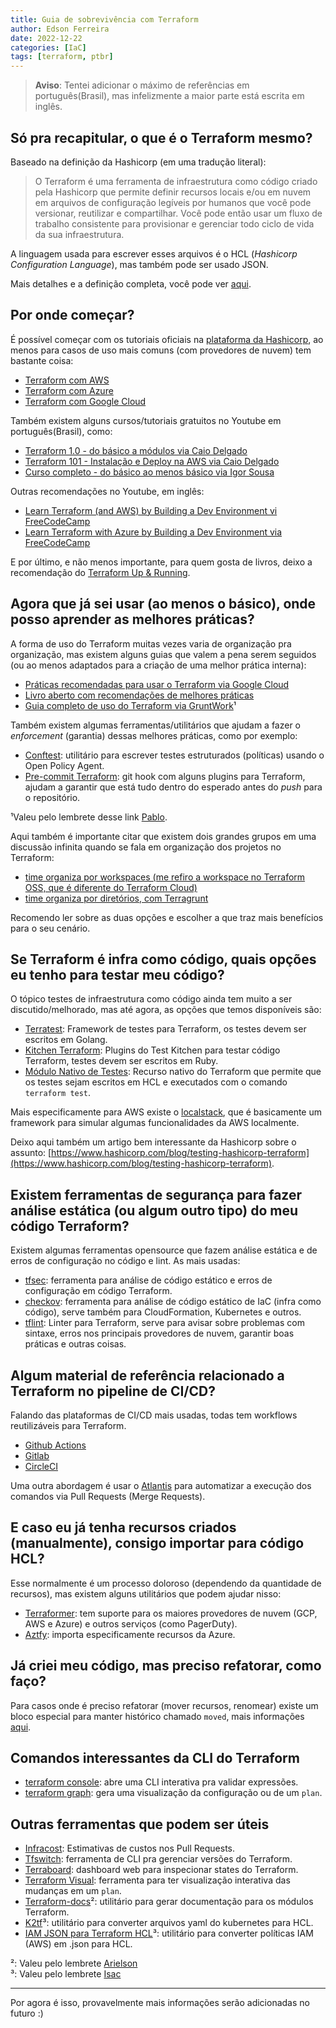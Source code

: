 ```yaml
---
title: Guia de sobrevivência com Terraform
author: Edson Ferreira
date: 2022-12-22
categories: [IaC]
tags: [terraform, ptbr]
---
```


> **Aviso**: Tentei adicionar o máximo de referências em português(Brasil), mas infelizmente a maior parte está escrita em inglês.

## Só pra recapitular, o que é o Terraform mesmo?

Baseado na definição da Hashicorp (em uma tradução literal):

> O Terraform é uma ferramenta de infraestrutura como código criado pela Hashicorp que permite definir recursos locais e/ou em nuvem em arquivos de configuração legíveis por humanos que você pode versionar, reutilizar e compartilhar. Você pode então usar um fluxo de trabalho consistente para provisionar e gerenciar todo ciclo de vida da sua infraestrutura. 

A linguagem usada para escrever esses arquivos é o HCL (*Hashicorp Configuration Language*), mas também pode ser usado JSON.

Mais detalhes e a definição completa, você pode ver [aqui](https://developer.hashicorp.com/terraform/intro).

## Por onde começar?

É possível começar com os tutoriais oficiais na [plataforma da Hashicorp](https://developer.hashicorp.com/terraform/tutorials), ao menos para casos de uso mais comuns (com provedores de nuvem) tem bastante coisa:

* [Terraform com AWS](https://developer.hashicorp.com/terraform/tutorials/aws-get-started)
* [Terraform com Azure](https://developer.hashicorp.com/terraform/tutorials/azure-get-started) 
* [Terraform com Google Cloud](https://developer.hashicorp.com/terraform/tutorials/gcp-get-started)
    

Também existem alguns cursos/tutoriais gratuitos no Youtube em português(Brasil), como:

* [Terraform 1.0 - do básico a módulos via Caio Delgado](https://www.youtube.com/watch?v=b7vbsx-pPJg)
* [Terraform 101 - Instalação e Deploy na AWS via Caio Delgado](https://www.youtube.com/watch?v=bYvdJKTwx_I)
* [Curso completo - do básico ao menos básico via Igor Sousa](https://www.youtube.com/watch?v=JayShFpuRdY&list=PLVGIivuHGmJpyciRgdZ-x4avdzlsdCTmH)
    

Outras recomendações no Youtube, em inglês:

* [Learn Terraform (and AWS) by Building a Dev Environment vi FreeCodeCamp](https://www.youtube.com/watch?v=iRaai1IBlB0)
* [Learn Terraform with Azure by Building a Dev Environment via FreeCodeCamp](https://www.youtube.com/watch?v=V53AHWun17s)
    

E por último, e não menos importante, para quem gosta de livros, deixo a recomendação do [Terraform Up & Running](https://www.terraformupandrunning.com/).

## Agora que já sei usar (ao menos o básico), onde posso aprender as melhores práticas?

A forma de uso do Terraform muitas vezes varia de organização pra organização, mas existem alguns guias que valem a pena serem seguidos (ou ao menos adaptados para a criação de uma melhor prática interna):

* [Práticas recomendadas para usar o Terraform via Google Cloud](https://cloud.google.com/docs/terraform/best-practices-for-terraform?hl=pt-br#operational-best-practices)
* [Livro aberto com recomendações de melhores práticas](https://www.terraform-best-practices.com/v/ptbr/)
* [Guia completo de uso do Terraform via GruntWork](https://blog.gruntwork.io/a-comprehensive-guide-to-terraform-b3d32832baca)¹
    

Também existem algumas ferramentas/utilitários que ajudam a fazer o *enforcement* (garantia) dessas melhores práticas, como por exemplo:

* [Conftest](https://www.conftest.dev/): utilitário para escrever testes estruturados (políticas) usando o Open Policy Agent.
* [Pre-commit Terraform](https://github.com/antonbabenko/pre-commit-terraform): git hook com alguns plugins para Terraform, ajudam a garantir que está tudo dentro do esperado antes do *push* para o repositório.
    

¹Valeu pelo lembrete desse link [Pablo](https://www.linkedin.com/in/pmmenezes/).

Aqui também é importante citar que existem dois grandes grupos em uma discussão infinita quando se fala em organização dos projetos no Terraform:

* [time organiza por workspaces (me refiro a workspace no Terraform OSS, que é diferente do Terraform Cloud)](https://developer.hashicorp.com/terraform/cli/workspaces)
* [time organiza por diretórios, com Terragrunt](https://terragrunt.gruntwork.io/)
    

Recomendo ler sobre as duas opções e escolher a que traz mais benefícios para o seu cenário.

## Se Terraform é infra como código, quais opções eu tenho para testar meu código?

O tópico testes de infraestrutura como código ainda tem muito a ser discutido/melhorado, mas até agora, as opções que temos disponíveis são:

* [Terratest](https://terratest.gruntwork.io/): Framework de testes para Terraform, os testes devem ser escritos em Golang.  
* [Kitchen Terraform](https://newcontext-oss.github.io/kitchen-terraform/getting_started.html): Plugins do Test Kitchen para testar código Terraform, testes devem ser escritos em Ruby. 
* [Módulo Nativo de Testes](https://developer.hashicorp.com/terraform/language/modules/testing-experiment): Recurso nativo do Terraform que permite que os testes sejam escritos em HCL e executados com o comando `terraform test`.
    

Mais especificamente para AWS existe o [localstack](https://github.com/localstack), que é basicamente um framework para simular algumas funcionalidades da AWS localmente.

Deixo aqui também um artigo bem interessante da Hashicorp sobre o assunto: [https://www.hashicorp.com/blog/testing-hashicorp-terraform](https://www.hashicorp.com/blog/testing-hashicorp-terraform).

## Existem ferramentas de segurança para fazer análise estática (ou algum outro tipo) do meu código Terraform?

Existem algumas ferramentas opensource que fazem análise estática e de erros de configuração no código e lint. As mais usadas:

* [tfsec](https://github.com/aquasecurity/tfsec): ferramenta para análise de código estático e erros de configuração em código Terraform. 
* [checkov](https://github.com/bridgecrewio/checkov): ferramenta para análise de código estático de IaC (infra como código), serve também para CloudFormation, Kubernetes e outros. 
* [tflint](https://github.com/terraform-linters/tflint): Linter para Terraform, serve para avisar sobre problemas com sintaxe, erros nos principais provedores de nuvem, garantir boas práticas e outras coisas.
    

## Algum material de referência relacionado a Terraform no pipeline de CI/CD?

Falando das plataformas de CI/CD mais usadas, todas tem workflows reutilizáveis para Terraform.

* [Github Actions](https://developer.hashicorp.com/terraform/tutorials/automation/github-actions) 
* [Gitlab](https://docs.gitlab.com/ee/user/infrastructure/iac/)  
* [CircleCI](https://developer.hashicorp.com/terraform/tutorials/automation/circle-ci)
    

Uma outra abordagem é usar o [Atlantis](https://www.runatlantis.io/) para automatizar a execução dos comandos via Pull Requests (Merge Requests).

## E caso eu já tenha recursos criados (manualmente), consigo importar para código HCL?

Esse normalmente é um processo doloroso (dependendo da quantidade de recursos), mas existem alguns utilitários que podem ajudar nisso:

* [Terraformer](https://github.com/GoogleCloudPlatform/terraformer): tem suporte para os maiores provedores de nuvem (GCP, AWS e Azure) e outros serviços (como PagerDuty).
* [Aztfy](https://github.com/Azure/aztfy): importa especificamente recursos da Azure.
    
## Já criei meu código, mas preciso refatorar, como faço?

Para casos onde é preciso refatorar (mover recursos, renomear) existe um bloco especial para manter histórico chamado `moved`, mais informações [aqui](https://developer.hashicorp.com/terraform/language/modules/develop/refactoring).

## Comandos interessantes da CLI do Terraform

* [terraform console](https://developer.hashicorp.com/terraform/cli/commands/console): abre uma CLI interativa pra validar expressões.
* [terraform graph](https://developer.hashicorp.com/terraform/cli/commands/graph): gera uma visualização da configuração ou de um `plan`.
    

## Outras ferramentas que podem ser úteis

* [Infracost](https://github.com/infracost/infracost): Estimativas de custos nos Pull Requests.
* [Tfswitch](https://github.com/warrensbox/terraform-switcher): ferramenta de CLI pra gerenciar versões do Terraform.
* [Terraboard](https://github.com/camptocamp/terraboard): dashboard web para inspecionar states do Terraform.
* [Terraform Visual](https://github.com/hieven/terraform-visual): ferramenta para ter visualização interativa das mudanças em um `plan`.
* [Terraform-docs](https://terraform-docs.io/)²: utilitário para gerar documentação para os módulos Terraform.
* [K2tf](https://github.com/sl1pm4t/k2tf)³: utilitário para converter arquivos yaml do kubernetes para HCL.
* [IAM JSON para Terraform HCL](https://flosell.github.io/iam-policy-json-to-terraform/)³: utilitário para converter políticas IAM (AWS) em .json para HCL.
    

²: Valeu pelo lembrete [Arielson](https://www.linkedin.com/in/arielson-oliveira-91a73b1b1)  
³: Valeu pelo lembrete [Isac](https://www.linkedin.com/in/isaccavalcante)

---

Por agora é isso, provavelmente mais informações serão adicionadas no futuro :)